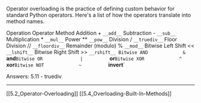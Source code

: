 Operator overloading is the practice of defining custom behavior for standard Python operators. 
Here's a list of how the operators translate into method names.

Operation	        Operator	    Method
Addition	            +	        `__add__`
Subtraction	            -	        `__sub__`
Multiplication	        *	        `__mul__`
Power	                **	        `__pow__`
Division	            /	        `__truediv__`
Floor Division	        //	        `__floordiv__`
Remainder (modulo)	    %	        `__mod__`
Bitwise Left Shift	    <<	        `__lshift__`
Bitwise Right Shift	    >>	        `__rshift__
Bitwise AND	            &	        `__and__`
Bitwise OR	            |	        `__or__`
Bitwise XOR	            ^	        `__xor__`
Bitwise NOT	            ~	        `__invert__`

Answers:
5.11 - truediv

---
[[5.2_Operator-Overloading]]
[[5.4_Overloading-Built-In-Methods]]